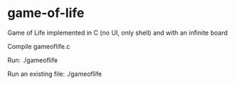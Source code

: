 # game-of-life
Game of Life implemented in C (no UI, only shell) and with an infinite board

Compile gameoflife.c

Run: ./gameoflife

Run an existing file: ./gameoflife <filename>
